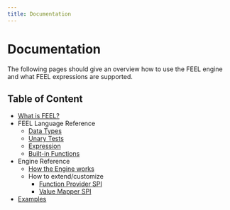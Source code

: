 ```yaml
---
title: Documentation
---
```


# Documentation

The following pages should give an overview how to use the FEEL engine and what FEEL expressions are supported.

## Table of Content

* [What is FEEL?](what-is-feel)
* FEEL Language Reference
  * [Data Types](feel-data-types)
  * [Unary Tests](feel-unary-tests)
  * [Expression](feel-expression)
  * [Built-in Functions](feel-built-in-functions)
* Engine Reference
  * [How the Engine works](how-the-engine-works)
  * How to extend/customize
    * [Function Provider SPI](function-provider-spi)
    * [Value Mapper SPI](value-mapper-spi)
* [Examples](examples)